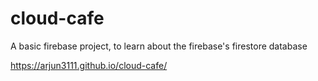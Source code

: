 # cloud-cafe

A basic firebase project, to learn about the firebase's firestore database

https://arjun3111.github.io/cloud-cafe/
